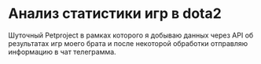 # Анализ статистики игр в dota2
Шуточный Petproject в рамках которого я добываю данных через API об результатах игр моего брата и после некоторой обработки отправляю информацию в чат телеграмма.
